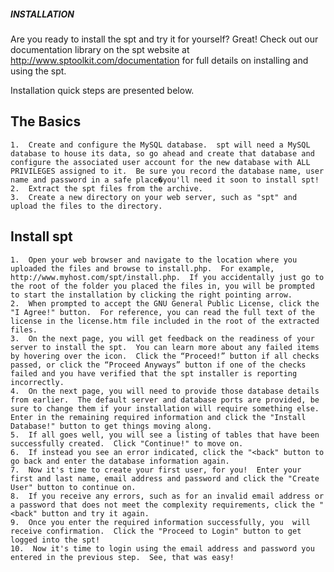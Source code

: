 ##### INSTALLATION ######

Are you ready to install the spt and try it for yourself?  Great!  Check out our documentation library on the spt website at http://www.sptoolkit.com/documentation for full details on installing and using the spt.  

Installation quick steps are presented below.

## The Basics ##

    1.  Create and configure the MySQL database.  spt will need a MySQL database to house its data, so go ahead and create that database and configure the associated user account for the new database with ALL PRIVILEGES assigned to it.  Be sure you record the database name, user name and password in a safe place�you'll need it soon to install spt!
    2.  Extract the spt files from the archive.
    3.  Create a new directory on your web server, such as "spt" and upload the files to the directory.
	
## Install spt ##

    1.  Open your web browser and navigate to the location where you uploaded the files and browse to install.php.  For example, http://www.myhost.com/spt/install.php.  If you accidentally just go to the root of the folder you placed the files in, you will be prompted to start the installation by clicking the right pointing arrow.
    2.  When prompted to accept the GNU General Public License, click the "I Agree!" button.  For reference, you can read the full text of the license in the license.htm file included in the root of the extracted files.
    3.  On the next page, you will get feedback on the readiness of your server to install the spt.  You can learn more about any failed items by hovering over the icon.  Click the “Proceed!” button if all checks passed, or click the “Proceed Anyways” button if one of the checks failed and you have verified that the spt installer is reporting incorrectly.
    4.  On the next page, you will need to provide those database details from earlier.  The default server and database ports are provided, be sure to change them if your installation will require something else.  Enter in the remaining required information and click the "Install Database!" button to get things moving along.
    5.  If all goes well, you will see a listing of tables that have been successfully created.  Click "Continue!" to move on.
    6.  If instead you see an error indicated, click the "<back" button to go back and enter the database information again.
    7.  Now it's time to create your first user, for you!  Enter your first and last name, email address and password and click the "Create User" button to continue on.
    8.  If you receive any errors, such as for an invalid email address or a password that does not meet the complexity requirements, click the "<back" button and try it again.
    9.  Once you enter the required information successfully, you  will receive confirmation.  Click the "Proceed to Login" button to get logged into the spt!
    10.  Now it's time to login using the email address and password you entered in the previous step.  See, that was easy!
